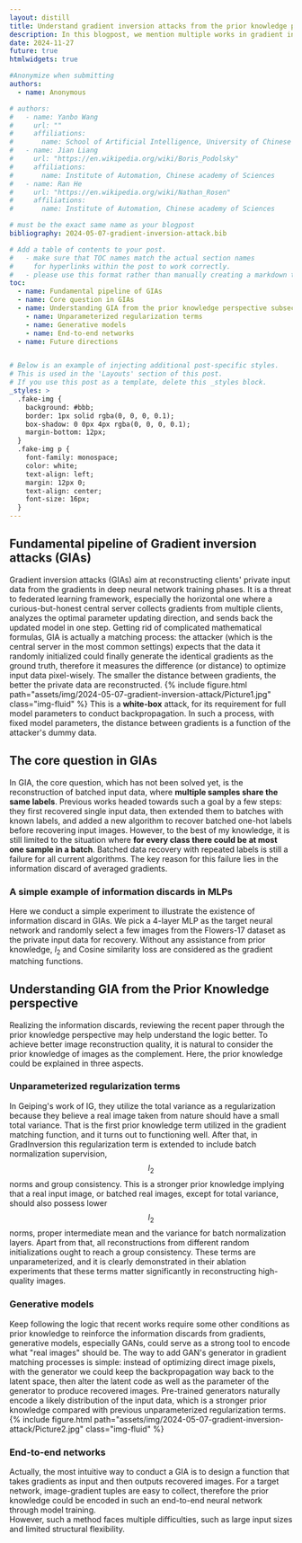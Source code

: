 ```yaml
---
layout: distill
title: Understand gradient inversion attacks from the prior knowledge perspective
description: In this blogpost, we mention multiple works in gradient inversion attacks, point out the final question we need to solve in GIAs and provide an inspective from prior knowledge to understand the logic behind recent papers.
date: 2024-11-27
future: true
htmlwidgets: true

#Anonymize when submitting
authors:
  - name: Anonymous

# authors:
#   - name: Yanbo Wang
#     url: ""
#     affiliations:
#       name: School of Artificial Intelligence, University of Chinese Academy of Sciences
#   - name: Jian Liang
#     url: "https://en.wikipedia.org/wiki/Boris_Podolsky"
#     affiliations:
#       name: Institute of Automation, Chinese academy of Sciences
#   - name: Ran He
#     url: "https://en.wikipedia.org/wiki/Nathan_Rosen"
#     affiliations:
#       name: Institute of Automation, Chinese academy of Sciences

# must be the exact same name as your blogpost
bibliography: 2024-05-07-gradient-inversion-attack.bib  

# Add a table of contents to your post.
#   - make sure that TOC names match the actual section names
#     for hyperlinks within the post to work correctly. 
#   - please use this format rather than manually creating a markdown table of contents.
toc:
  - name: Fundamental pipeline of GIAs 
  - name: Core question in GIAs
  - name: Understanding GIA from the prior knowledge perspective subsections:
    - name: Unparameterized regularization terms
    - name: Generative models
    - name: End-to-end networks 
  - name: Future directions 


# Below is an example of injecting additional post-specific styles.
# This is used in the 'Layouts' section of this post.
# If you use this post as a template, delete this _styles block.
_styles: >
  .fake-img {
    background: #bbb;
    border: 1px solid rgba(0, 0, 0, 0.1);
    box-shadow: 0 0px 4px rgba(0, 0, 0, 0.1);
    margin-bottom: 12px;
  }
  .fake-img p {
    font-family: monospace;
    color: white;
    text-align: left;
    margin: 12px 0;
    text-align: center;
    font-size: 16px;
  }
---
```


## Fundamental pipeline of Gradient inversion attacks (GIAs)
Gradient inversion attacks (GIAs) aim at reconstructing clients' private input data from the gradients in deep neural network training phases. It is a threat to federated learning framework, especially the horizontal one where a curious-but-honest central server collects gradients from multiple clients, analyzes the optimal parameter updating direction, and sends back the updated model in one step. Getting rid of complicated mathematical formulas, GIA is actually a matching process: the attacker (which is the central server in the most common settings) expects that the data it randomly initialized could finally generate the identical gradients as the ground truth, therefore it measures the difference (or distance) to optimize input data pixel-wisely. The smaller the distance between gradients, the better the private data are reconstructed.
{% include figure.html path="assets/img/2024-05-07-gradient-inversion-attack/Picture1.jpg" class="img-fluid" %}
This is a **white-box** attack, for its requirement for full model parameters to conduct backpropagation. In such a process, with fixed model parameters, the distance between gradients is a function of the attacker's dummy data.

## The core question in GIAs
In GIA, the core question, which has not been solved yet, is the reconstruction of batched input data, where **multiple samples share the same labels**. Previous works headed towards such a goal by a few steps: they first recovered single input data, then extended them to batches with known labels, and added a new algorithm to recover batched one-hot labels before recovering input images. However, to the best of my knowledge, it is still limited to the situation where **for every class there could be at most one sample in a batch**. Batched data recovery with repeated labels is still a failure for all current algorithms. The key reason for this failure lies in the information discard of averaged gradients.
### A simple example of information discards in MLPs
Here we conduct a simple experiment to illustrate the existence of information discard in GIAs. We pick a 4-layer MLP as the target neural network and randomly select a few images from the Flowers-17 dataset as the private input data for recovery. Without any assistance from prior knowledge, $l_2$ and Cosine similarity loss are considered as the gradient matching functions.
## Understanding GIA from the Prior Knowledge perspective
Realizing the information discards, reviewing the recent paper through the prior knowledge perspective may help understand the logic better. To achieve better image reconstruction quality, it is natural to consider the prior knowledge of images as the complement. Here, the prior knowledge could be explained in three aspects.

### Unparameterized regularization terms
In Geiping's work of IG<d-cite key="geiping2020inverting"></d-cite>, they utilize the total variance as a regularization because they believe a real image taken from nature should have a small total variance. That is the first prior knowledge term utilized in the gradient matching function, and it turns out to functioning well. After that, in GradInversion<d-cite key="yin2021see"></d-cite> this regularization term is extended to include batch normalization supervision, $$l_2$$ norms and group consistency. This is a stronger prior knowledge implying that a real input image, or batched real images, except for total variance, should also possess lower $$l_2$$ norms, proper intermediate mean and the variance for batch normalization layers. Apart from that, all reconstructions from different random initializations ought to reach a group consistency. These terms are unparameterized, and it is clearly demonstrated in their ablation experiments that these terms matter significantly in reconstructing high-quality images.
### Generative models
Keep following the logic that recent works require some other conditions as prior knowledge to reinforce the information discards from gradients, generative models, especially GANs, could serve as a strong tool to encode what "real images" should be. The way to add GAN's generator in gradient matching processes is simple<d-cite key="jeon2021gradient"></d-cite>: instead of optimizing direct image pixels, with the generator we could keep the backpropagation way back to the latent space, then alter the latent code as well as the parameter of the generator to produce recovered images. Pre-trained generators naturally encode a likely distribution of the input data, which is a stronger prior knowledge compared with previous unparameterized regularization terms.
{% include figure.html path="assets/img/2024-05-07-gradient-inversion-attack/Picture2.jpg" class="img-fluid" %}
### End-to-end networks
Actually, the most intuitive way to conduct a GIA is to design a function that takes gradients as input and then outputs recovered images. For a target network, image-gradient tuples are easy to collect, therefore the prior knowledge could be encoded in such an end-to-end neural network through model training.  
However, such a method faces multiple difficulties, such as large input sizes and limited structural flexibility.
